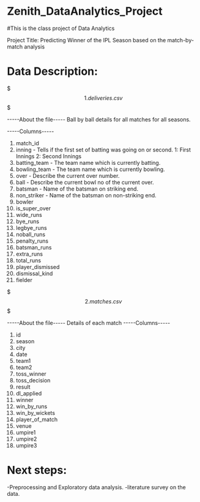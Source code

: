 # Zenith_DataAnalytics_Project
#This is the class project of Data Analytics

Project Title: Predicting Winner of the IPL Season based on the match-by-match analysis

# Data Description:

$$$ 1. deliveries.csv $$$

-----About the file-----
Ball by ball details for all matches for all seasons.

-----Columns-----
1. match_id
2. inning - 
Tells if the first set of batting was going on or second. 1: First Innings 2: Second Innings 
3. batting_team - 
The team name which is currently batting.
4. bowling_team -
The team name which is currently bowling.
5. over -
Describe the current over number.
6. ball -
Describe the current bowl no of the current over.
7. batsman -
Name of the batsman on striking end.
8. non_striker -
Name of the batsman on non-striking end.
9. bowler
10. is_super_over
11. wide_runs
12. bye_runs
13. legbye_runs
14. noball_runs
15. penalty_runs
16. batsman_runs
17. extra_runs
18. total_runs
19. player_dismissed
20. dismissal_kind
21. fielder

$$$ 2. matches.csv $$$

-----About the file-----
Details of each match 
-----Columns-----
1. id
2. season
3. city
4. date
5. team1
6. team2
7. toss_winner
8. toss_decision
9. result
10. dl_applied
11. winner
12. win_by_runs
13. win_by_wickets
14. player_of_match
15. venue
16. umpire1
17. umpire2
18. umpire3

# Next steps:
  
  -Preprocessing and Exploratory data analysis.
  -literature survey on the data.
  
